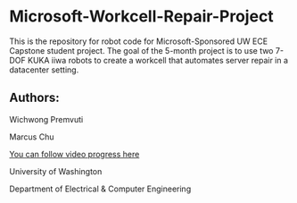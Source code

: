# Microsoft-Workcell-Repair-Project
This is the repository for robot code for Microsoft-Sponsored UW ECE Capstone student project. The goal of the 5-month project is to use two 7-DOF KUKA iiwa robots to create a workcell that automates server repair in a datacenter setting. 

## Authors:
Wichwong Premvuti

Marcus Chu
      
[You can follow video progress here](https://www.youtube.com/channel/UCuxifdvqcA12WCPKgT2MkxQ/videos)


University of Washington

Department of Electrical & Computer Engineering
